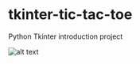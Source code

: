 # tkinter-tic-tac-toe
Python Tkinter introduction project

![alt text](https://i.imgur.com/VADkdcz.png "Example picture")
